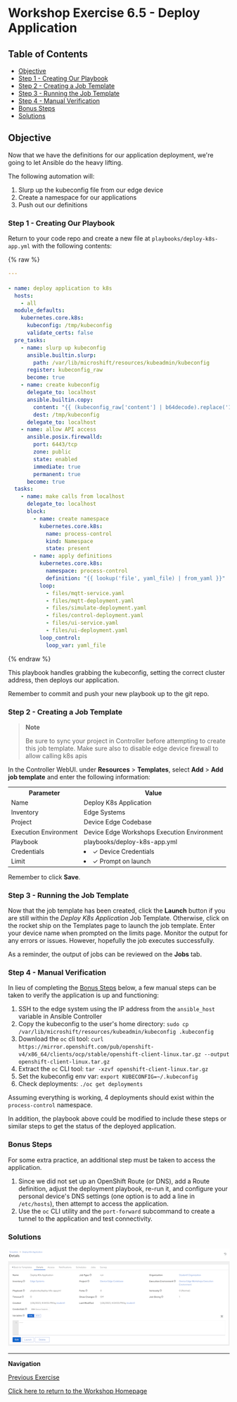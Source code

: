 # Workshop Exercise 6.5 - Deploy Application

## Table of Contents

* [Objective](#objective)
* [Step 1 - Creating Our Playbook](#step-1---creating-our-playbook)
* [Step 2 - Creating a Job Template](#step-2---creating-a-job-template)
* [Step 3 - Running the Job Template](#step-3---running-the-job-template)
* [Step 4 - Manual Verification](#step-4---manual-verification)
* [Bonus Steps](#bonus-steps)
* [Solutions](#solutions)

## Objective

Now that we have the definitions for our application deployment, we're going to let Ansible do the heavy lifting.

The following automation will:
1. Slurp up the kubeconfig file from our edge device
2. Create a namespace for our applications
3. Push out our definitions

### Step 1 - Creating Our Playbook

Return to your code repo and create a new file at `playbooks/deploy-k8s-app.yml` with the following contents:

{% raw %}
```yaml
---

- name: deploy application to k8s
  hosts:
    - all
  module_defaults:
    kubernetes.core.k8s:
      kubeconfig: /tmp/kubeconfig
      validate_certs: false
  pre_tasks:
    - name: slurp up kubeconfig
      ansible.builtin.slurp:
        path: /var/lib/microshift/resources/kubeadmin/kubeconfig
      register: kubeconfig_raw
      become: true
    - name: create kubeconfig
      delegate_to: localhost
      ansible.builtin.copy:
        content: "{{ (kubeconfig_raw['content'] | b64decode).replace('127.0.0.1', ansible_host) }}"
        dest: /tmp/kubeconfig
      delegate_to: localhost
    - name: allow API access
      ansible.posix.firewalld:
        port: 6443/tcp
        zone: public
        state: enabled
        immediate: true
        permanent: true
      become: true
  tasks:
    - name: make calls from localhost
      delegate_to: localhost
      block:
        - name: create namespace
          kubernetes.core.k8s:
            name: process-control
            kind: Namespace
            state: present
        - name: apply definitions
          kubernetes.core.k8s:
            namespace: process-control
            definition: "{{ lookup('file', yaml_file) | from_yaml }}"
          loop:
            - files/mqtt-service.yaml
            - files/mqtt-deployment.yaml
            - files/simulate-deployment.yaml
            - files/control-deployment.yaml
            - files/ui-service.yaml
            - files/ui-deployment.yaml
          loop_control:
            loop_var: yaml_file
```
{% endraw %}

This playbook handles grabbing the kubeconfig, setting the correct cluster address, then deploys our application.

Remember to commit and push your new playbook up to the git repo.



### Step 2 - Creating a Job Template

> **Note**
>
> Be sure to sync your project in Controller before attempting to create this job template.
> Make sure also to disable edge device firewall to allow calling k8s apis

In the Controller WebUI. under **Resources** > **Templates**, select **Add** > **Add job template** and enter the following information:

<table>
  <tr>
    <th>Parameter</th>
    <th>Value</th>
  </tr>
  <tr>
    <td>Name</td>
    <td>Deploy K8s Application</td>
  </tr>
  <tr>
    <td>Inventory</td>
    <td>Edge Systems</td>
  </tr>
  <tr>
    <td>Project</td>
    <td>Device Edge Codebase</td>
  </tr>
  <tr>
    <td>Execution Environment</td>
    <td>Device Edge Workshops Execution Environment</td>
  </tr>
  <tr>
    <td>Playbook</td>
    <td>playbooks/deploy-k8s-app.yml</td>
  </tr>
  <tr>
    <td>Credentials</td>
    <td><li>✓ Device Credentials</li></td>
  </tr>
  <tr>
    <td>Limit</td>
    <td><li>✓ Prompt on launch</li></td>
  </tr>
</table>

Remember to click **Save**.

### Step 3 - Running the Job Template

Now that the job template has been created, click the **Launch** button if you are still within the _Deploy K8s Application_ Job Template. Otherwise, click on the rocket ship on the Templates page to launch the job template. Enter your device name when prompted on the limits page. Monitor the output for any errors or issues. However, hopefully the job executes successfully.

As a reminder, the output of jobs can be reviewed on the **Jobs** tab.

### Step 4 - Manual Verification

In lieu of completing the [Bonus Steps](#bonus-steps) below, a few manual steps can be taken to verify the application is up and functioning:
1. SSH to the edge system using the IP address from the `ansible_host` variable in Ansible Controller
2. Copy the kubeconfig to the user's home directory: `sudo cp /var/lib/microshift/resources/kubeadmin/kubeconfig .kubeconfig`
3. Download the `oc` cli tool: `curl https://mirror.openshift.com/pub/openshift-v4/x86_64/clients/ocp/stable/openshift-client-linux.tar.gz --output openshift-client-linux.tar.gz`
4. Extract the `oc` CLI tool: `tar -xzvf openshift-client-linux.tar.gz`
5. Set the kubeconfig env var: `export KUBECONFIG=~/.kubeconfig`
6. Check deployments: `./oc get deployments`

Assuming everything is working, 4 deployments should exist within the `process-control` namespace.

In addition, the playbook above could be modified to include these steps or similar steps to get the status of the deployed application.

### Bonus Steps

For some extra practice, an additional step must be taken to access the application.

1. Since we did not set up an OpenShift Route (or DNS), add a Route definition, adjust the deployment playbook, re-run it, and configure your personal device's DNS settings (one option is to add a line in `/etc/hosts`), then attempt to access the application.
2. Use the `oc` CLI utility and the `port-forward` subcommand to create a tunnel to the application and test connectivity.

### Solutions

![Deploy K8s Template](../images/deploy-k8s-app-template.png)

---
**Navigation**

[Previous Exercise](../6.4-app-definitions)

[Click here to return to the Workshop Homepage](../README.md)
